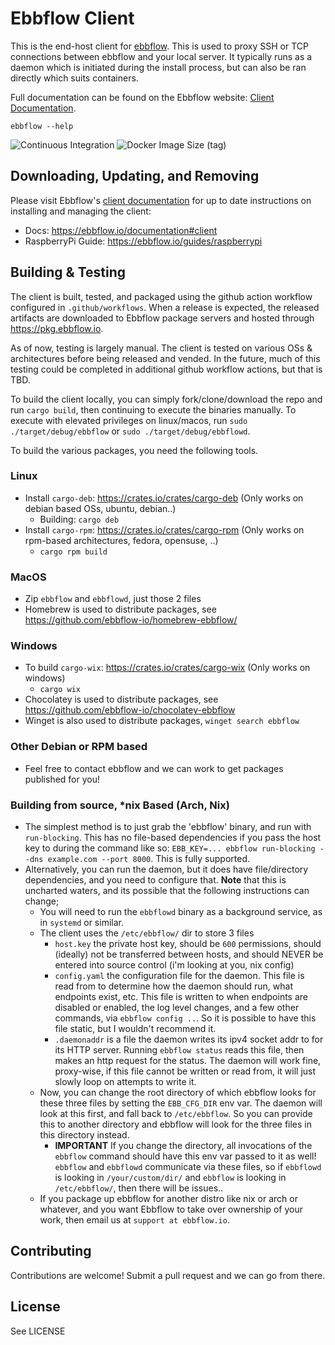 # Ebbflow Client
This is the end-host client for [ebbflow](https://ebbflow.io). This is used to proxy SSH or TCP connections between ebbflow and your local server. It typically runs as a daemon which is initiated during the install process, but can also be ran directly which suits containers.

Full documentation can be found on the Ebbflow website: [Client Documentation](https://ebbflow.io/documentation#client).

```
ebbflow --help
```

![Continuous Integration](https://github.com/ebbflow-io/ebbflow/workflows/Continuous%20Integration/badge.svg) ![Docker Image Size (tag)](https://img.shields.io/docker/image-size/ebbflow/ebbflow-client-linux-amd64/latest)

## Downloading, Updating, and Removing

Please visit Ebbflow's [client documentation](https://ebbflow.io/documentation#client) for up to date instructions on installing and managing the client:

- Docs: https://ebbflow.io/documentation#client
- RaspberryPi Guide: https://ebbflow.io/guides/raspberrypi

## Building & Testing

The client is built, tested, and packaged using the github action workflow configured in `.github/workflows`. When a release is expected, the released artifacts are downloaded to Ebbflow package servers and hosted through https://pkg.ebbflow.io.

As of now, testing is largely manual. The client is tested on various OSs & architectures before being released and vended. In the future, much of this testing could be completed in additional github workflow actions, but that is TBD.

To build the client locally, you can simply fork/clone/download the repo and run `cargo build`, then continuing to execute the binaries manually. To execute with elevated privileges on linux/macos, run `sudo ./target/debug/ebbflow` or `sudo ./target/debug/ebbflowd`.

To build the various packages, you need the following tools.

### Linux
- Install `cargo-deb`: https://crates.io/crates/cargo-deb (Only works on debian based OSs, ubuntu, debian..)
  - Building: `cargo deb`
- Install `cargo-rpm`: https://crates.io/crates/cargo-rpm (Only works on rpm-based architectures, fedora, opensuse, ..)
  - `cargo rpm build`

### MacOS
- Zip `ebbflow` and `ebbflowd`, just those 2 files
- Homebrew is used to distribute packages, see https://github.com/ebbflow-io/homebrew-ebbflow/

### Windows
- To build `cargo-wix`: https://crates.io/crates/cargo-wix (Only works on windows)
  - `cargo wix`
- Chocolatey is used to distribute packages, see https://github.com/ebbflow-io/chocolatey-ebbflow
- Winget is also used to distribute packages, `winget search ebbflow`

### Other Debian or RPM based
- Feel free to contact ebbflow and we can work to get packages published for you!

### Building from source, *nix Based (Arch, Nix)
- The simplest method is to just grab the 'ebbflow' binary, and run with `run-blocking`. This has no file-based dependencies if you pass the host key to during the command like so: `EBB_KEY=... ebbflow run-blocking --dns example.com --port 8000`. This is fully supported.
- Alternatively, you can run the daemon, but it does have file/directory dependencies, and you need to configure that. **Note** that this is uncharted waters, and its possible that the following instructions can change;
  - You will need to run the `ebbflowd` binary as a background service, as in `systemd` or similar.
  - The client uses the `/etc/ebbflow/` dir to store 3 files
    - `host.key` the private host key, should be `600` permissions, should (ideally) not be transferred between hosts, and should NEVER be entered into source control (i'm looking at you, nix config)
    - `config.yaml` the configuration file for the daemon. This file is read from to determine how the daemon should run, what endpoints exist, etc. This file is written to when endpoints are disabled or enabled, the log level changes, and a few other commands, via `ebbflow config ..`. So it is possible to have this file static, but I wouldn't recommend it.
    - `.daemonaddr` is a file the daemon writes its ipv4 socket addr to for its HTTP server. Running `ebbflow status` reads this file, then makes an http request for the status. The daemon will work fine, proxy-wise, if this file cannot be written or read from, it will just slowly loop on attempts to write it.
  - Now, you can change the root directory of which ebbflow looks for these three files by setting the `EBB_CFG_DIR` env var. The daemon will look at this first, and fall back to `/etc/ebbflow`. So you can provide this to another directory and ebbflow will look for the three files in this directory instead.
    - **IMPORTANT** If you change the directory, all invocations of the `ebbflow` command should have this env var passed to it as well! `ebbflow` and `ebbflowd` communicate via these files, so if `ebbflowd` is looking in `/your/custom/dir/` and `ebbflow` is looking in `/etc/ebbflow/`, then there will be issues..
  - If you package up ebbflow for another distro like nix or arch or whatever, and you want Ebbflow to take over ownership of your work, then email us at `support at ebbflow.io`.

## Contributing

Contributions are welcome! Submit a pull request and we can go from there.

## License

See LICENSE
